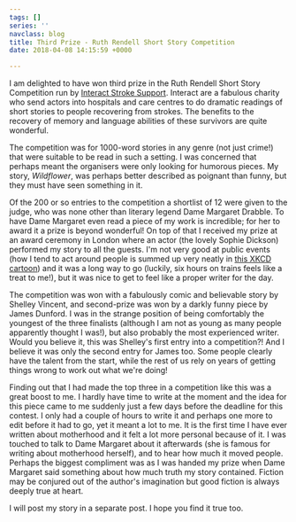 ```yaml
---
tags: []
series: ''
navclass: blog
title: Third Prize - Ruth Rendell Short Story Competition
date: 2018-04-08 14:15:59 +0000

---
```

I am delighted to have won third prize in the Ruth Rendell Short Story Competition run by [Interact Stroke Support](http://www.interactstrokesupport.org/). Interact are a fabulous charity who send actors into hospitals and care centres to do dramatic readings of short stories to people recovering from strokes. The benefits to the recovery of memory and language abilities of these survivors are quite wonderful.

The competition was for 1000-word stories in any genre (not just crime!) that were suitable to be read in such a setting. I was concerned that perhaps meant the organisers were only looking for humorous pieces. My story, _Wildflower_, was perhaps better described as poignant than funny, but they must have seen something in it.

Of the 200 or so entries to the competition a shortlist of 12 were given to the judge, who was none other than literary legend Dame Margaret Drabble. To have Dame Margaret even read a piece of my work is incredible; for her to award it a prize is beyond wonderful! On top of that I received my prize at an award ceremony in London where an actor (the lovely Sophie Dickson) performed my story to all the guests. I'm not very good at public events (how I tend to act around people is summed up very neatly in [this XKCD cartoon](https://xkcd.com/1976/)) and it was a long way to go (luckily, six hours on trains feels like a treat to me!), but it was nice to get to feel like a proper writer for the day.

The competition was won with a fabulously comic and believable story by Shelley Vincent, and second-prize was won by a darkly funny piece by James Dunford. I was in the strange position of being comfortably the youngest of the three finalists (although I am not as young as many people apparently thought I was!), but also probably the most experienced writer. Would you believe it, this was Shelley's first entry into a competition?! And I believe it was only the second entry for James too. Some people clearly have the talent from the start, while the rest of us rely on years of getting things wrong to work out what we're doing!

Finding out that I had made the top three in a competition like this was a great boost to me. I hardly have time to write at the moment and the idea for this piece came to me suddenly just a few days before the deadline for this contest. I only had a couple of hours to write it and perhaps one more to edit before it had to go, yet it meant a lot to me. It is the first time I have ever written about motherhood and it felt a lot more personal because of it. I was touched to talk to Dame Margaret about it afterwards (she is famous for writing about motherhood herself), and to hear how much it moved people. Perhaps the biggest compliment was as I was handed my prize when Dame Margaret said something about how much truth my story contained. Fiction may be conjured out of the author's imagination but good fiction is always deeply true at heart.

I will post my story in a separate post. I hope you find it true too.